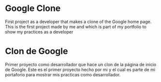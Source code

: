 # Google Clone
First project as a developer that makes a clone of the Google home page.
This is the first project made by me and which is part of my portfolio to show my practices as a developer

# Clon de Google
Primer proyecto como desarrollador que hace un clon de la página de inicio de Google.
Este es el primer proyecto hecho por mi y el cual es parte de mi portaforio para mostrar mis practicas como desarrollador.
